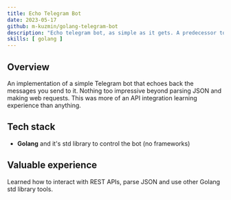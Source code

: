 ```yaml
---
title: Echo Telegram Bot
date: 2023-05-17
github: m-kuzmin/golang-telegram-bot
description: "Echo telegram bot, as simple as it gets. A predecessor to the daily reporter bot."
skills: [ golang ]
---
```


## Overview

An implementation of a simple Telegram bot that echoes back the messages you send to it. Nothing too impressive beyond
parsing JSON and making web requests. This was more of an API integration learning experience than anything.

## Tech stack

- **Golang** and it's std library to control the bot (no frameworks)

## Valuable experience

Learned how to interact with REST APIs, parse JSON and use other Golang std library tools.
